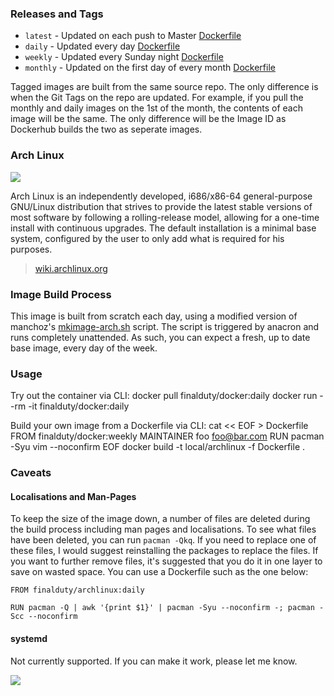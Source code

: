 ### Releases and Tags

* ````latest```` - Updated on each push to Master [Dockerfile](https://github.com/finalduty/docker-archlinux/blob/master/Dockerfile)
* ````daily```` - Updated every day [Dockerfile](https://github.com/finalduty/docker-archlinux/blob/daily/Dockerfile)
* ````weekly```` - Updated every Sunday night [Dockerfile](https://github.com/finalduty/docker-archlinux/blob/weekly/Dockerfile)
* ````monthly```` - Updated on the first day of every month [Dockerfile](https://github.com/finalduty/docker-archlinux/blob/daily/Dockerfile)

Tagged images are built from the same source repo. The only difference is when the Git Tags on the repo are updated. For example, if you pull the monthly and daily images on the 1st of the month, the contents of each image will be the same. The only difference will be the Image ID as Dockerhub builds the two as seperate images.

### Arch Linux
![](https://sources.archlinux.org/other/artwork/archlinux-logo-dark-90dpi.png)

Arch Linux is an independently developed, i686/x86-64 general-purpose GNU/Linux distribution that strives to provide the latest stable versions of most software by following a rolling-release model, allowing for a one-time install with continuous upgrades. The default installation is a minimal base system, configured by the user to only add what is required for his purposes. 

> [wiki.archlinux.org](https://wiki.archlinux.org/index.php/Arch_Linux)

### Image Build Process
This image is built from scratch each day, using a modified version of manchoz's [mkimage-arch.sh](https://github.com/dotcloud/docker/blob/master/contrib/mkimage-arch.sh) script. The script is triggered by anacron and runs completely unattended. As such, you can expect a fresh, up to date base image, every day of the week.


### Usage
Try out the container via CLI:
    docker pull finalduty/docker:daily
    docker run --rm -it finalduty/docker:daily

Build your own image from a Dockerfile via CLI:
    cat << EOF > Dockerfile
    FROM finalduty/docker:weekly
    MAINTAINER foo <foo@bar.com>
    RUN pacman -Syu vim --noconfirm
    EOF
    docker build -t local/archlinux -f Dockerfile .

### Caveats
#### Localisations and Man-Pages
To keep the size of the image down, a number of files are deleted during the build process including man pages and localisations. To see what files have been deleted, you can run ````pacman -Qkq````. If you need to replace one of these files, I would suggest reinstalling the packages to replace the files. If you want to further remove files, it's suggested that you do it in one layer to save on wasted space. You can use a Dockerfile such as the one below:

    FROM finalduty/archlinux:daily
    
    RUN pacman -Q | awk '{print $1}' | pacman -Syu --noconfirm -; pacman -Scc --noconfirm

#### systemd
Not currently supported. If you can make it work, please let me know.

![](http://dockeri.co/image/finalduty/archlinux)

